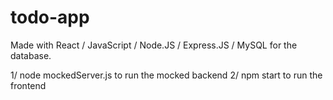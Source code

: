 # todo-app

Made with React / JavaScript / Node.JS / Express.JS / MySQL for the database.

1/ node mockedServer.js to run the mocked backend
2/ npm start to run the frontend
